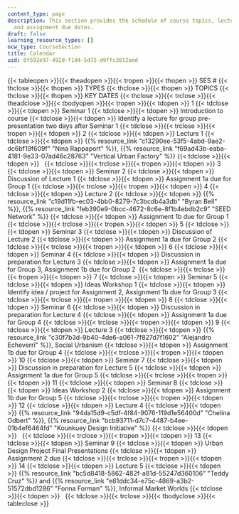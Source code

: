 ```yaml
---
content_type: page
description: This section provides the schedule of course topics, lectures, seminars,
  and assignment due dates.
draft: false
learning_resource_types: []
ocw_type: CourseSection
title: Calendar
uid: 0f592e97-492d-f1d4-5d72-d9ffc3012aed
---
```

{{< tableopen >}}{{< theadopen >}}{{< tropen >}}{{< thopen >}}
SES #
{{< thclose >}}{{< thopen >}}
TYPES
{{< thclose >}}{{< thopen >}}
TOPICS
{{< thclose >}}{{< thopen >}}
KEY DATES
{{< thclose >}}{{< trclose >}}{{< theadclose >}}{{< tbodyopen >}}{{< tropen >}}{{< tdopen >}}
1
{{< tdclose >}}{{< tdopen >}}
Seminar 1
{{< tdclose >}}{{< tdopen >}}
Introduction to course
{{< tdclose >}}{{< tdopen >}}
Identify a lecture for group pre-presentation two days after Seminar 1
{{< tdclose >}}{{< trclose >}}{{< tropen >}}{{< tdopen >}}
2
{{< tdclose >}}{{< tdopen >}}
Lecture 1
{{< tdclose >}}{{< tdopen >}}
{{% resource_link "c13290ee-53f5-4abd-9ae2-dc6bf19f609f" "Nina Rappaport" %}}, {{% resource_link "f69ad43b-eaba-4181-9e33-07ad46c28763" "Vertical Urban Factory" %}}
{{< tdclose >}}{{< tdopen >}}
 
{{< tdclose >}}{{< trclose >}}{{< tropen >}}{{< tdopen >}}
3
{{< tdclose >}}{{< tdopen >}}
Seminar 2
{{< tdclose >}}{{< tdopen >}}
Discussion of Lecture 1
{{< tdclose >}}{{< tdopen >}}
Assignment 1a due for Group 1
{{< tdclose >}}{{< trclose >}}{{< tropen >}}{{< tdopen >}}
4
{{< tdclose >}}{{< tdopen >}}
Lecture 2
{{< tdclose >}}{{< tdopen >}}
{{% resource_link "c19d11fb-ec03-4bb0-8279-7c3bcdb4a3db" "Byran Bell" %}}, {{% resource_link "feb390e9-0bcc-4672-8c6e-8f1b4ebdb2c9" "SEED Network" %}}
{{< tdclose >}}{{< tdopen >}}
Assignment 1b due for Group 1
{{< tdclose >}}{{< trclose >}}{{< tropen >}}{{< tdopen >}}
5
{{< tdclose >}}{{< tdopen >}}
Seminar 3
{{< tdclose >}}{{< tdopen >}}
Discussion of Lecture 2
{{< tdclose >}}{{< tdopen >}}
Assignment 1a due for Group 2
{{< tdclose >}}{{< trclose >}}{{< tropen >}}{{< tdopen >}}
6
{{< tdclose >}}{{< tdopen >}}
Seminar 4
{{< tdclose >}}{{< tdopen >}}
Discussion in preparation for Lecture 3
{{< tdclose >}}{{< tdopen >}}
Assignment 1a due for Group 3, Assignment 1b due for Group 2 
{{< tdclose >}}{{< trclose >}}{{< tropen >}}{{< tdopen >}}
7
{{< tdclose >}}{{< tdopen >}}
Seminar 5
{{< tdclose >}}{{< tdopen >}}
Ideas Workshop 1
{{< tdclose >}}{{< tdopen >}}
Identify idea / project for Assignment 2, Assignment 1b due for Group 3
{{< tdclose >}}{{< trclose >}}{{< tropen >}}{{< tdopen >}}
8
{{< tdclose >}}{{< tdopen >}}
Seminar 6
{{< tdclose >}}{{< tdopen >}}
Discussion in preparation for Lecture 4
{{< tdclose >}}{{< tdopen >}}
Assignment 1a due for Group 4
{{< tdclose >}}{{< trclose >}}{{< tropen >}}{{< tdopen >}}
9
{{< tdclose >}}{{< tdopen >}}
Lecture 3
{{< tdclose >}}{{< tdopen >}}
{{% resource_link "c30f7b3d-9b40-4de6-a061-7f827d7f1602" "Alejandro Echeverri" %}}, Social Urbanism
{{< tdclose >}}{{< tdopen >}}
Assignment 1b due for Group 4
{{< tdclose >}}{{< trclose >}}{{< tropen >}}{{< tdopen >}}
10
{{< tdclose >}}{{< tdopen >}}
Seminar 7
{{< tdclose >}}{{< tdopen >}}
Discussion in preparation for Lecture 5
{{< tdclose >}}{{< tdopen >}}
Assignment 1a due for Group 5
{{< tdclose >}}{{< trclose >}}{{< tropen >}}{{< tdopen >}}
11
{{< tdclose >}}{{< tdopen >}}
Seminar 8
{{< tdclose >}}{{< tdopen >}}
Ideas Workshop 2
{{< tdclose >}}{{< tdopen >}}
Assignment 1b due for Group 5
{{< tdclose >}}{{< trclose >}}{{< tropen >}}{{< tdopen >}}
12
{{< tdclose >}}{{< tdopen >}}
Lecture 4
{{< tdclose >}}{{< tdopen >}}
{{% resource_link "94da15d9-c5df-4f84-9076-119d1e56400d" "Chelina Odbert" %}}, {{% resource_link "bcb93711-d7c7-4487-b4ee-01b4ef6464fd" "Kounkuey Design Initiative" %}}
{{< tdclose >}}{{< tdopen >}}
 
{{< tdclose >}}{{< trclose >}}{{< tropen >}}{{< tdopen >}}
13
{{< tdclose >}}{{< tdopen >}}
Seminar 9
{{< tdclose >}}{{< tdopen >}}
Urban Design Project Final Presentations
{{< tdclose >}}{{< tdopen >}}
Assignment 2 due
{{< tdclose >}}{{< trclose >}}{{< tropen >}}{{< tdopen >}}
14
{{< tdclose >}}{{< tdopen >}}
Lecture 5
{{< tdclose >}}{{< tdopen >}}
{{% resource_link "bc5d8418-5862-482f-a81d-55247d360106" "Teddy Cruz" %}} and {{% resource_link "e81ddc34-e75c-4869-a3b2-51572dbd1286" "Fonna Forman" %}}, Informal Market Worlds
{{< tdclose >}}{{< tdopen >}}
 
{{< tdclose >}}{{< trclose >}}{{< tbodyclose >}}{{< tableclose >}}